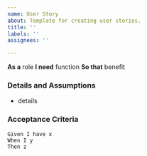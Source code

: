 ```yaml
---
name: User Story
about: Template for creating user stories.
title: ''
labels: ''
assignees: ''

---
```


**As a** role
 **I need** function
 **So that** benefit

### Details and Assumptions
- details

### Acceptance Criteria
```gherkin
Given I have x
When I y
Then z
```
